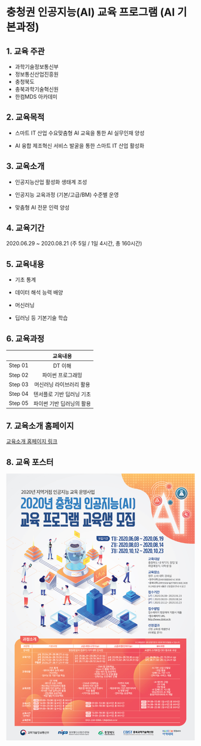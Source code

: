 # 충청권 인공지능(AI) 교육 프로그램 (AI 기본과정)

## 1. 교육 주관

- 과학기술정보통신부
- 정보통신산업진흥원
- 충청북도
- 충북과학기술혁신원
- 한컴MDS 아카데미



## 2. 교육목적

- 스마트 IT 산업 수요맞춤형 AI 교육을 통한 AI 실무인재 양성

- AI 융합 제조혁신 서비스 발굴을 통한 스마트 IT 산업 활성화

  

## 3. 교육소개

- 인공지능산업 활성화 생태계 조성

- 인공지능 교육과정 (기본/고급/BM) 수준별 운영

- 맞춤형 AI 전문 인력 양성

  

## 4. 교육기간

2020.06.29 ~ 2020.08.21 (주 5일 / 1일 4시간, 총 160시간)



## 5. 교육내용

- 기초 통계

- 데이터 해석 능력 배양

- 머신러닝

- 딥러닝 등 기본기술 학습

  

## 6. 교육과정

|         |         교육내용          |
| :-----: | :-----------------------: |
| Step 01 |          DT 이해          |
| Step 02 |     파이썬 프로그래밍     |
| Step 03 | 머신러닝 라이브러리 활용  |
| Step 04 | 텐서플로 기반 딥러닝 기초 |
| Step 05 | 파이썬 기반 딥러닝의 활용 |



## 7. 교육소개 홈페이지

[교육소개 홈페이지 링크](http://cbist.or.kr/home/sub.do?mncd=117&mode=view&no=14209060&searchCondition=9&searchKeyword=%EC%B6%A9%EC%B2%AD%EA%B6%8C)



## 8. 교육 포스터

![포스터](/Images/AI-programming-course-poster.jpg)

